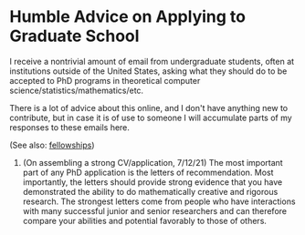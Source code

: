 # Humble Advice on Applying to Graduate School

I receive a nontrivial amount of email from undergraduate students, often at institutions outside of the United States, asking what they should do to be accepted to PhD programs in theoretical computer science/statistics/mathematics/etc.

There is a lot of advice about this online, and I don't have anything new to contribute, but in case it is of use to someone I will accumulate parts of my responses to these emails here.

(See also: [fellowships](fellowship_advice.html))

1. (On assembling a strong CV/application, 7/12/21) The most important part of any PhD application is the letters of recommendation. Most importantly, the letters should provide strong evidence that you have demonstrated the ability to do mathematically creative and rigorous research. The strongest letters come from people who have interactions with many successful junior and senior researchers and can therefore compare your abilities and potential favorably to those of others.
